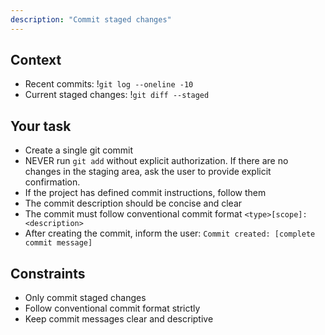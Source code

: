 ```yaml
---
description: "Commit staged changes"
---
```


## Context

- Recent commits: !`git log --oneline -10`
- Current staged changes: !`git diff --staged`

## Your task

- Create a single git commit
- NEVER run `git add` without explicit authorization. If there are no changes in the staging area, ask the user to provide explicit confirmation.
- If the project has defined commit instructions, follow them
- The commit description should be concise and clear
- The commit must follow conventional commit format `<type>[scope]: <description>`
- After creating the commit, inform the user: `Commit created: [complete commit message]`

## Constraints

- Only commit staged changes
- Follow conventional commit format strictly
- Keep commit messages clear and descriptive
